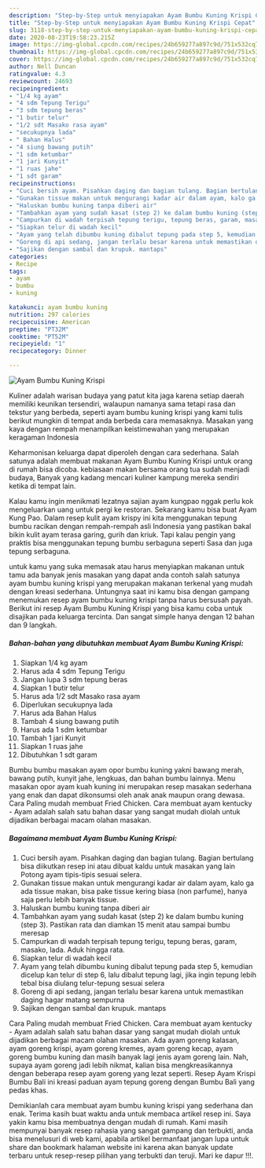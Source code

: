 ```yaml
---
description: "Step-by-Step untuk menyiapakan Ayam Bumbu Kuning Krispi Cepat"
title: "Step-by-Step untuk menyiapakan Ayam Bumbu Kuning Krispi Cepat"
slug: 3118-step-by-step-untuk-menyiapakan-ayam-bumbu-kuning-krispi-cepat
date: 2020-08-23T19:58:23.215Z
image: https://img-global.cpcdn.com/recipes/24b659277a897c9d/751x532cq70/ayam-bumbu-kuning-krispi-foto-resep-utama.jpg
thumbnail: https://img-global.cpcdn.com/recipes/24b659277a897c9d/751x532cq70/ayam-bumbu-kuning-krispi-foto-resep-utama.jpg
cover: https://img-global.cpcdn.com/recipes/24b659277a897c9d/751x532cq70/ayam-bumbu-kuning-krispi-foto-resep-utama.jpg
author: Nell Duncan
ratingvalue: 4.3
reviewcount: 24693
recipeingredient:
- "1/4 kg ayam"
- "4 sdm Tepung Terigu"
- "3 sdm tepung beras"
- "1 butir telur"
- "1/2 sdt Masako rasa ayam"
- "secukupnya lada"
- " Bahan Halus"
- "4 siung bawang putih"
- "1 sdm ketumbar"
- "1 jari Kunyit"
- "1 ruas jahe"
- "1 sdt garam"
recipeinstructions:
- "Cuci bersih ayam. Pisahkan daging dan bagian tulang. Bagian bertulang bisa diikutkan resep ini atau dibuat kaldu untuk masakan yang lain Potong ayam tipis-tipis sesuai selera."
- "Gunakan tissue makan untuk mengurangi kadar air dalam ayam, kalo ga ada tissue makan, bisa pake tissue kering biasa (non parfume), hanya saja perlu lebih banyak tissue."
- "Haluskan bumbu kuning tanpa diberi air"
- "Tambahkan ayam yang sudah kasat (step 2) ke dalam bumbu kuning (step 3). Pastikan rata dan diamkan 15 menit atau sampai bumbu meresap"
- "Campurkan di wadah terpisah tepung terigu, tepung beras, garam, masako, lada. Aduk hingga rata."
- "Siapkan telur di wadah kecil"
- "Ayam yang telah dibumbu kuning dibalut tepung pada step 5, kemudian dicelup kan telur di step 6, lalu dibalut tepung lagi, jika ingin tepung lebih tebal bisa diulang telur-tepung sesuai selera"
- "Goreng di api sedang, jangan terlalu besar karena untuk memastikan daging hagar matang sempurna"
- "Sajikan dengan sambal dan krupuk. mantaps"
categories:
- Recipe
tags:
- ayam
- bumbu
- kuning

katakunci: ayam bumbu kuning 
nutrition: 297 calories
recipecuisine: American
preptime: "PT32M"
cooktime: "PT52M"
recipeyield: "1"
recipecategory: Dinner

---
```



![Ayam Bumbu Kuning Krispi](https://img-global.cpcdn.com/recipes/24b659277a897c9d/751x532cq70/ayam-bumbu-kuning-krispi-foto-resep-utama.jpg)

Kuliner adalah warisan budaya yang patut kita jaga karena setiap daerah memiliki keunikan tersendiri, walaupun namanya sama tetapi rasa dan tekstur yang berbeda, seperti ayam bumbu kuning krispi yang kami tulis berikut mungkin di tempat anda berbeda cara memasaknya. Masakan yang kaya dengan rempah menampilkan keistimewahan yang merupakan keragaman Indonesia

Keharmonisan keluarga dapat diperoleh dengan cara sederhana. Salah satunya adalah membuat makanan Ayam Bumbu Kuning Krispi untuk orang di rumah bisa dicoba. kebiasaan makan bersama orang tua sudah menjadi budaya, Banyak yang kadang mencari kuliner kampung mereka sendiri ketika di tempat lain.

Kalau kamu ingin menikmati lezatnya sajian ayam kungpao nggak perlu kok mengeluarkan uang untuk pergi ke restoran. Sekarang kamu bisa buat Ayam Kung Pao. Dalam resep kulit ayam krispy ini kita menggunakan tepung bumbu racikan dengan rempah-rempah asli Indonesia yang pastikan bakal bikin kulit ayam terasa garing, gurih dan kriuk. Tapi kalau pengin yang praktis bisa menggunakan tepung bumbu serbaguna seperti Sasa dan juga tepung serbaguna.

untuk kamu yang suka memasak atau harus menyiapkan makanan untuk tamu ada banyak jenis masakan yang dapat anda contoh salah satunya ayam bumbu kuning krispi yang merupakan makanan terkenal yang mudah dengan kreasi sederhana. Untungnya saat ini kamu bisa dengan gampang menemukan resep ayam bumbu kuning krispi tanpa harus bersusah payah.
Berikut ini resep Ayam Bumbu Kuning Krispi yang bisa kamu coba untuk disajikan pada keluarga tercinta. Dan sangat simple hanya dengan 12 bahan dan 9 langkah.


<!--inarticleads1-->

##### Bahan-bahan yang dibutuhkan membuat Ayam Bumbu Kuning Krispi:

1. Siapkan 1/4 kg ayam
1. Harus ada 4 sdm Tepung Terigu
1. Jangan lupa 3 sdm tepung beras
1. Siapkan 1 butir telur
1. Harus ada 1/2 sdt Masako rasa ayam
1. Diperlukan secukupnya lada
1. Harus ada  Bahan Halus
1. Tambah 4 siung bawang putih
1. Harus ada 1 sdm ketumbar
1. Tambah 1 jari Kunyit
1. Siapkan 1 ruas jahe
1. Dibutuhkan 1 sdt garam


Bumbu bumbu masakan ayam opor bumbu kuning yakni bawang merah, bawang putih, kunyit jahe, lengkuas, dan bahan bumbu lainnya. Menu masakan opor ayam kuah kuning ini merupakan resep masakan sederhana yang enak dan dapat dikonsumsi oleh anak anak maupun orang dewasa. Cara Paling mudah membuat Fried Chicken. Cara membuat ayam kentucky - Ayam adalah salah satu bahan dasar yang sangat mudah diolah untuk dijadikan berbagai macam olahan masakan. 

<!--inarticleads2-->

##### Bagaimana membuat  Ayam Bumbu Kuning Krispi:

1. Cuci bersih ayam. Pisahkan daging dan bagian tulang. Bagian bertulang bisa diikutkan resep ini atau dibuat kaldu untuk masakan yang lain Potong ayam tipis-tipis sesuai selera.
1. Gunakan tissue makan untuk mengurangi kadar air dalam ayam, kalo ga ada tissue makan, bisa pake tissue kering biasa (non parfume), hanya saja perlu lebih banyak tissue.
1. Haluskan bumbu kuning tanpa diberi air
1. Tambahkan ayam yang sudah kasat (step 2) ke dalam bumbu kuning (step 3). Pastikan rata dan diamkan 15 menit atau sampai bumbu meresap
1. Campurkan di wadah terpisah tepung terigu, tepung beras, garam, masako, lada. Aduk hingga rata.
1. Siapkan telur di wadah kecil
1. Ayam yang telah dibumbu kuning dibalut tepung pada step 5, kemudian dicelup kan telur di step 6, lalu dibalut tepung lagi, jika ingin tepung lebih tebal bisa diulang telur-tepung sesuai selera
1. Goreng di api sedang, jangan terlalu besar karena untuk memastikan daging hagar matang sempurna
1. Sajikan dengan sambal dan krupuk. mantaps


Cara Paling mudah membuat Fried Chicken. Cara membuat ayam kentucky - Ayam adalah salah satu bahan dasar yang sangat mudah diolah untuk dijadikan berbagai macam olahan masakan. Ada ayam goreng kalasan, ayam goreng krispi, ayam goreng kremes, ayam goreng kecap, ayam goreng bumbu kuning dan masih banyak lagi jenis ayam goreng lain. Nah, supaya ayam goreng jadi lebih nikmat, kalian bisa mengkreasikannya dengan beberapa resep ayam goreng yang lezat seperti. Resep Ayam Krispi Bumbu Bali ini kreasi paduan ayam tepung goreng dengan Bumbu Bali yang pedas khas. 

Demikianlah cara membuat ayam bumbu kuning krispi yang sederhana dan enak. Terima kasih buat waktu anda untuk membaca artikel resep ini. Saya yakin kamu bisa membuatnya dengan mudah di rumah. Kami masih mempunyai banyak resep rahasia yang sangat gampang dan terbukti, anda bisa menelusuri di web kami, apabila artikel bermanfaat jangan lupa untuk share dan bookmark halaman website ini karena akan banyak update terbaru untuk resep-resep pilihan yang terbukti dan teruji. Mari ke dapur !!!. 
